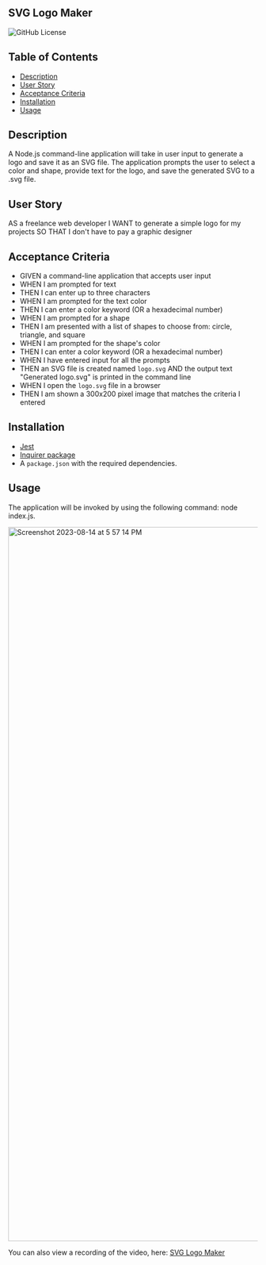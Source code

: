 ## SVG Logo Maker

![GitHub License](https://img.shields.io/badge/license-MIT-yellow)

## Table of Contents
- [Description](#description)
- [User Story](#user-story)
- [Acceptance Criteria](#acceptance-criteria)
- [Installation](#installation)
- [Usage](#usage)



## Description

A Node.js command-line application will take in user input to generate a logo and save it as an SVG file. The application prompts the user to select a color and shape, provide text for the logo, and save the generated SVG to a .svg file.

## User Story

AS a freelance web developer
I WANT to generate a simple logo for my projects
SO THAT I don't have to pay a graphic designer

## Acceptance Criteria

- GIVEN a command-line application that accepts user input
- WHEN I am prompted for text
- THEN I can enter up to three characters
- WHEN I am prompted for the text color
- THEN I can enter a color keyword (OR a hexadecimal number)
- WHEN I am prompted for a shape
- THEN I am presented with a list of shapes to choose from: circle, triangle, and square
- WHEN I am prompted for the shape's color
- THEN I can enter a color keyword (OR a hexadecimal number)
- WHEN I have entered input for all the prompts
- THEN an SVG file is created named `logo.svg`
AND the output text "Generated logo.svg" is printed in the command line
- WHEN I open the `logo.svg` file in a browser
- THEN I am shown a 300x200 pixel image that matches the criteria I entered

## Installation

- [Jest](https://www.npmjs.com/package/jest)
- [Inquirer package](https://www.npmjs.com/package/inquirer/v/8.2.4)
- A `package.json` with the required dependencies. 


## Usage

The application will be invoked by using the following command:
node index.js.

<img width="1440" alt="Screenshot 2023-08-14 at 5 57 14 PM" src="https://github.com/eissamonet/SVG-Logo-Maker/assets/133728858/cbe6f7ce-2d03-4e08-b2e5-445351efa5c1">

You can also view a recording of the video, here: [SVG Logo Maker](https://drive.google.com/file/d/1qv5hTnbU5wUlEJp16WHXDwp_sYoLhfAq/view)




